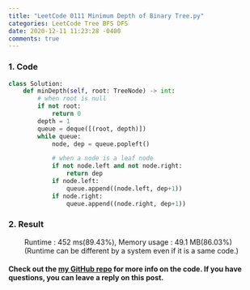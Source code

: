 ```yaml
---
title: "LeetCode 0111 Minimum Depth of Binary Tree.py"
categories: LeetCode Tree BFS DFS
date: 2020-12-11 11:23:28 -0400
comments: true
---
```


### 1. Code
```python
class Solution:
    def minDepth(self, root: TreeNode) -> int:
        # when root is null
        if not root:
            return 0
        depth = 1
        queue = deque([(root, depth)])
        while queue:
            node, dep = queue.popleft()

            # when a node is a leaf node
            if not node.left and not node.right:
                return dep
            if node.left:
                queue.append((node.left, dep+1))
            if node.right:
                queue.append((node.right, dep+1))
```

### 2. Result
&nbsp;&nbsp;&nbsp;&nbsp;&nbsp;&nbsp;&nbsp;&nbsp;Runtime : 452 ms(89.43%), Memory usage : 49.1 MB(86.03%)  
&nbsp;&nbsp;&nbsp;&nbsp;&nbsp;&nbsp;&nbsp;&nbsp;(Runtime can be different by a system even if it is a same code.)

#### Check out the [my GitHub repo][hyuk-gh] for more info on the code. If you have questions, you can leave a reply on this post.
[hyuk-gh]: https://github.com/dlgur1994/StudyAlgorithms
